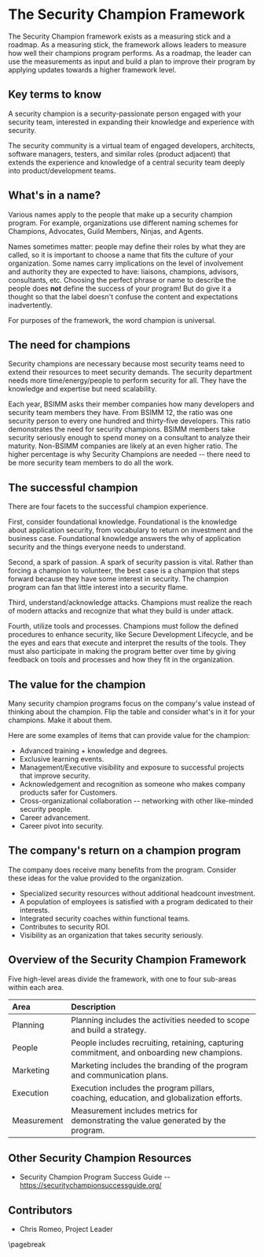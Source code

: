 # The Security Champion Framework

The Security Champion framework exists as a measuring stick and a roadmap. As a measuring stick, the framework allows leaders to measure how well their champions program performs. As a roadmap, the leader can use the measurements as input and build a plan to improve their program by applying updates towards a higher framework level.

## Key terms to know

A security champion is a security-passionate person engaged with your security team, interested in expanding their knowledge and experience with security.

The security community is a virtual team of engaged developers, architects, software managers, testers, and similar roles (product adjacent) that extends the experience and knowledge of a central security team deeply into product/development teams.

## What's in a name?

Various names apply to the people that make up a security champion program. For example, organizations use different naming schemes for Champions, Advocates, Guild Members, Ninjas, and Agents.

Names sometimes matter: people may define their roles by what they are called, so it is important to choose a name that fits the culture of your organization. Some names carry implications on the level of involvement and authority they are expected to have: liaisons, champions, advisors, consultants, etc. Choosing the perfect phrase or name to describe the people does **not** define the success of your program! But do give it a thought so that the label doesn't confuse the content and expectations inadvertently.

For purposes of the framework, the word champion is universal.

## The need for champions

Security champions are necessary because most security teams need to extend their resources to meet security demands. The security department needs more time/energy/people to perform security for all. They have the knowledge and expertise but need scalability.

Each year, BSIMM asks their member companies how many developers and security team members they have. From BSIMM 12, the ratio was one security person to every one hundred and thirty-five developers. This ratio demonstrates the need for security champions. BSIMM members take security seriously enough to spend money on a consultant to analyze their maturity. Non-BSIMM companies are likely at an even higher ratio. The higher percentage is why Security Champions are needed -- there need to be more security team members to do all the work.

## The successful champion

There are four facets to the successful champion experience.

First, consider foundational knowledge. Foundational is the knowledge about application security, from vocabulary to return on investment and the business case. Foundational knowledge answers the why of application security and the things everyone needs to understand.

Second, a spark of passion. A spark of security passion is vital. Rather than forcing a champion to volunteer, the best case is a champion that steps forward because they have some interest in security. The champion program can fan that little interest into a security flame.

Third, understand/acknowledge attacks. Champions must realize the reach of modern attacks and recognize that what they build is under attack.

Fourth, utilize tools and processes. Champions must follow the defined procedures to enhance security, like Secure Development Lifecycle, and be the eyes and ears that execute and interpret the results of the tools. They must also participate in making the program better over time by giving feedback on tools and processes and how they fit in the organization.

## The value for the champion

Many security champion programs focus on the company's value instead of thinking about the champion. Flip the table and consider what's in it for your champions. Make it about them.

Here are some examples of items that can provide value for the champion:

* Advanced training + knowledge and degrees.
* Exclusive learning events.
* Management/Executive visibility and exposure to successful projects that improve security.
* Acknowledgement and recognition as someone who makes company products safer for Customers.
* Cross-organizational collaboration -- networking with other like-minded security people.
* Career advancement.
* Career pivot into security.

## The company's return on a champion program

The company does receive many benefits from the program. Consider these ideas for the value provided to the organization.

* Specialized security resources without additional headcount investment.
* A population of employees is satisfied with a program dedicated to their interests.
* Integrated security coaches within functional teams.
* Contributes to security ROI.
* Visibility as an organization that takes security seriously.

## Overview of the Security Champion Framework

Five high-level areas divide the framework, with one to four sub-areas within each area.

| Area | Description |
|:---|:---|
| Planning | Planning includes the activities needed to scope and build a strategy. |
| People | People includes recruiting, retaining, capturing commitment, and onboarding new champions. |
| Marketing | Marketing includes the branding of the program and communication plans. |
| Execution | Execution includes the program pillars, coaching, education, and globalization efforts. |
| Measurement | Measurement includes metrics for demonstrating the value generated by the program. |

## Other Security Champion Resources

* Security Champion Program Success Guide -- https://securitychampionsuccessguide.org/

## Contributors

* Chris Romeo, Project Leader

\pagebreak
